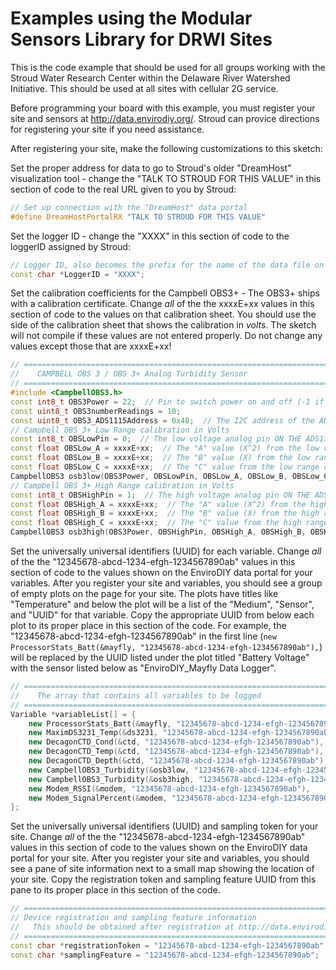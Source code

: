 # Examples using the Modular Sensors Library for DRWI Sites

This is the code example that should be used for all groups working with the Stroud Water Research Center within the Delaware River Watershed Initiative.  This should be used at all sites with cellular 2G service.

Before programming your board with this example, you must register your site and sensors at http://data.envirodiy.org/.  Stroud can provice directions for registering your site if you need assistance.

After registering your site, make the following customizations to this sketch:


Set the proper address for data to go to Stroud's older "DreamHost" visualization tool - change the "TALK TO STROUD FOR THIS VALUE" in this section of code to the real URL given to you by Stroud:

```cpp
// Set up connection with the "DreamHost" data portal
#define DreamHostPortalRX "TALK TO STROUD FOR THIS VALUE"
```

Set the logger ID - change the "XXXX" in this section of code to the loggerID assigned by Stroud:

```cpp
// Logger ID, also becomes the prefix for the name of the data file on SD card
const char *LoggerID = "XXXX";
```

Set the calibration coefficients for the Campbell OBS3+ - The OBS3+ ships with a calibration certificate.  Change _all_ of the the xxxxE+xx values in this section of code to the values on that calibration sheet.  You should use the side of the calibration sheet that shows the calibration in _volts_.  The sketch will not compile if these values are not entered properly.  Do not change any values except those that are xxxxE+xx!

```cpp
// ==========================================================================
//    CAMPBELL OBS 3 / OBS 3+ Analog Turbidity Sensor
// ==========================================================================
#include <CampbellOBS3.h>
const int8_t OBS3Power = 22;  // Pin to switch power on and off (-1 if unconnected)
const uint8_t OBS3numberReadings = 10;
const uint8_t OBS3_ADS1115Address = 0x48;  // The I2C address of the ADS1115 ADC
// Campbell OBS 3+ Low Range calibration in Volts
const int8_t OBSLowPin = 0;  // The low voltage analog pin ON THE ADS1115 (NOT the Arduino Pin Number)
const float OBSLow_A = xxxxE+xx;  // The "A" value (X^2) from the low range calibration
const float OBSLow_B = xxxxE+xx;  // The "B" value (X) from the low range calibration
const float OBSLow_C = xxxxE+xx;  // The "C" value from the low range calibration
CampbellOBS3 osb3low(OBS3Power, OBSLowPin, OBSLow_A, OBSLow_B, OBSLow_C, OBS3_ADS1115Address, OBS3numberReadings);
// Campbell OBS 3+ High Range calibration in Volts
const int8_t OBSHighPin = 1;  // The high voltage analog pin ON THE ADS1115 (NOT the Arduino Pin Number)
const float OBSHigh_A = xxxxE+xx;  // The "A" value (X^2) from the high range calibration
const float OBSHigh_B = xxxxE+xx;  // The "B" value (X) from the high range calibration
const float OBSHigh_C = xxxxE+xx;  // The "C" value from the high range calibration
CampbellOBS3 osb3high(OBS3Power, OBSHighPin, OBSHigh_A, OBSHigh_B, OBSHigh_C, OBS3_ADS1115Address, OBS3numberReadings);
```

Set the universally universal identifiers (UUID) for each variable.  Change _all_ of the the "12345678-abcd-1234-efgh-1234567890ab" values in this section of code to the values shown on the EnviroDIY data portal for your variables.  After you register your site and variables, you should see a group of empty plots on the page for your site.  The plots have titles like "Temperature" and below the plot will be a list of the "Medium", "Sensor", and "UUID" for that variable.  Copy the appropriate UUID from below each plot to its proper place in this section of the code.  For example, the "12345678-abcd-1234-efgh-1234567890ab" in the first line (```new ProcessorStats_Batt(&mayfly, "12345678-abcd-1234-efgh-1234567890ab"),```) will be replaced by the UUID listed under the plot titled "Battery Voltage" with the sensor listed below as "EnviroDIY_Mayfly Data Logger".

```cpp
// ==========================================================================
//    The array that contains all variables to be logged
// ==========================================================================
Variable *variableList[] = {
    new ProcessorStats_Batt(&mayfly, "12345678-abcd-1234-efgh-1234567890ab"),
    new MaximDS3231_Temp(&ds3231, "12345678-abcd-1234-efgh-1234567890ab"),
    new DecagonCTD_Cond(&ctd, "12345678-abcd-1234-efgh-1234567890ab"),
    new DecagonCTD_Temp(&ctd, "12345678-abcd-1234-efgh-1234567890ab"),
    new DecagonCTD_Depth(&ctd, "12345678-abcd-1234-efgh-1234567890ab"),
    new CampbellOBS3_Turbidity(&osb3low, "12345678-abcd-1234-efgh-1234567890ab", "TurbLow"),
    new CampbellOBS3_Turbidity(&osb3high, "12345678-abcd-1234-efgh-1234567890ab", "TurbHigh"),
    new Modem_RSSI(&modem, "12345678-abcd-1234-efgh-1234567890ab"),
    new Modem_SignalPercent(&modem, "12345678-abcd-1234-efgh-1234567890ab"),
};
```

Set the universally universal identifiers (UUID) and sampling token for your site.  Change _all_ of the the "12345678-abcd-1234-efgh-1234567890ab" values in this section of code to the values shown on the EnviroDIY data portal for your site.  After you register your site and variables, you should see a pane of site information next to a small map showing the location of your site.  Copy the registration token and sampling feature UUID from this pane to its proper place in this section of the code.

```cpp
// ==========================================================================
// Device registration and sampling feature information
//   This should be obtained after registration at http://data.envirodiy.org
// ==========================================================================
const char *registrationToken = "12345678-abcd-1234-efgh-1234567890ab";   // Device registration token
const char *samplingFeature = "12345678-abcd-1234-efgh-1234567890ab";     // Sampling feature UUID
```
